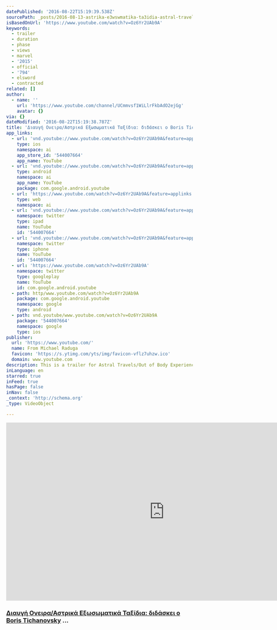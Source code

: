 ```yaml
---
datePublished: '2016-08-22T15:19:39.538Z'
sourcePath: _posts/2016-08-13-astrika-e3wswmatika-ta3idia-astral-travelsout-of-body-exp.md
isBasedOnUrl: 'https://www.youtube.com/watch?v=Oz6Yr2UAb9A'
keywords:
  - trailer
  - duration
  - phase
  - views
  - marvel
  - '2015'
  - official
  - '794'
  - elsword
  - contracted
related: []
author:
  - name: ''
    url: 'https://www.youtube.com/channel/UCmmvsf1WiLlrFkbAdO2ejGg'
    avatar: {}
via: {}
dateModified: '2016-08-22T15:19:38.787Z'
title: 'Διαυγή Ονειρα/Αστρικά Εξωσωματικά Ταξίδια: διδάσκει ο Boris Tichanovsky …'
app_links:
  - url: 'vnd.youtube://www.youtube.com/watch?v=Oz6Yr2UAb9A&feature=applinks'
    type: ios
    namespace: ai
    app_store_id: '544007664'
    app_name: YouTube
  - url: 'vnd.youtube://www.youtube.com/watch?v=Oz6Yr2UAb9A&feature=applinks'
    type: android
    namespace: ai
    app_name: YouTube
    package: com.google.android.youtube
  - url: 'https://www.youtube.com/watch?v=Oz6Yr2UAb9A&feature=applinks'
    type: web
    namespace: ai
  - url: 'vnd.youtube://www.youtube.com/watch?v=Oz6Yr2UAb9A&feature=applinks'
    namespace: twitter
    type: ipad
    name: YouTube
    id: '544007664'
  - url: 'vnd.youtube://www.youtube.com/watch?v=Oz6Yr2UAb9A&feature=applinks'
    namespace: twitter
    type: iphone
    name: YouTube
    id: '544007664'
  - url: 'https://www.youtube.com/watch?v=Oz6Yr2UAb9A'
    namespace: twitter
    type: googleplay
    name: YouTube
    id: com.google.android.youtube
  - path: http/www.youtube.com/watch?v=Oz6Yr2UAb9A
    package: com.google.android.youtube
    namespace: google
    type: android
  - path: vnd.youtube/www.youtube.com/watch?v=Oz6Yr2UAb9A
    package: '544007664'
    namespace: google
    type: ios
publisher:
  url: 'https://www.youtube.com/'
  name: From Michael Raduga
  favicon: 'https://s.ytimg.com/yts/img/favicon-vflz7uhzw.ico'
  domain: www.youtube.com
description: This is a trailer for Astral Travels/Out of Body Experience
inLanguage: en
starred: true
inFeed: true
hasPage: false
inNav: false
_context: 'http://schema.org'
_type: VideoObject

---
```

<iframe src="https://cdn.embedly.com/widgets/media.html?src=https%3A%2F%2Fwww.youtube.com%2Fembed%2FOz6Yr2UAb9A%3Ffeature%3Doembed&amp;url=http%3A%2F%2Fwww.youtube.com%2Fwatch%3Fv%3DOz6Yr2UAb9A&amp;image=https%3A%2F%2Fi.ytimg.com%2Fvi%2FOz6Yr2UAb9A%2Fhqdefault.jpg&amp;key=b7d04c9b404c499eba89ee7072e1c4f7&amp;type=text%2Fhtml&amp;schema=youtube" width="854" height="480" scrolling="no" frameborder="0" allowfullscreen="" style=""></iframe>

### **[Διαυγή Ονειρα/Αστρικά Εξωσωματικά Ταξίδια: διδάσκει ο Boris Tichanovsky][0] ...**

[0]: https://testing.thegrid.io/app/site/live?siteID=e40288eb-b112-410b-b0a4-732482d181ec "Διαυγή Ονειρα"
